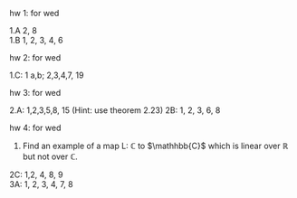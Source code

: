 hw 1: for wed

1.A 2, 8  
1.B 1, 2, 3, 4, 6  

hw 2: for wed  

1.C: 1 a,b; 2,3,4,7, 19   

hw 3: for wed  

2.A: 1,2,3,5,8, 15 (Hint: use theorem 2.23) 
2B: 1, 2, 3, 6, 8   

hw 4: for wed  

1) Find an example of a map L: $\mathbb{C}$ to $\mathhbb{C}$ which is linear over $\mathbb {R}$ but not over $\mathbb{C}$.  


2C: 1,2, 4, 8, 9    
3A: 1, 2, 3, 4, 7, 8   

<!-- 3B: 1, 2, 4, 5, 6, 9    -->

<!--  -->
<!-- hw 3: for friday -->
<!--  -->
<!-- 2A: 11, 15   -->
<!--  -->
<!--  -->
<!-- hw 4: for friday -->
<!--  -->
<!-- 3A: 1, 2, 3, 4, 7, 8   -->
<!--  -->
<!-- hw 5: fri -->
<!--  -->
<!-- 3C: 1, 2, 3, 10, 12   -->
<!-- Give the correct statement of 3.64 and its proof. If your version of the book has an error. -->
<!-- 3D: 1, 2, 3, 7, 14, 16, 18   -->
<!--  -->
<!-- hw 6: fri -->
<!--  -->
<!-- 3E: 1, 3, 6, 13 -->
<!-- 3F: 1, 3, 5, 9 -->
<!--  -->
